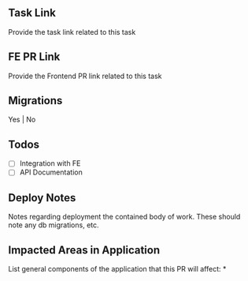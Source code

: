 ## Task Link
Provide the task link related to this task

## FE PR Link
Provide the Frontend PR link related to this task

## Migrations
Yes | No

## Todos
- [ ] Integration with FE
- [ ] API Documentation

## Deploy Notes
Notes regarding deployment the contained body of work.  These should note any
db migrations, etc.

## Impacted Areas in Application
List general components of the application that this PR will affect:
 *
